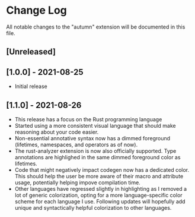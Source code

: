 # Change Log

All notable changes to the "autumn" extension will be documented in this file.

## [Unreleased]

## [1.0.0] - 2021-08-25
- Initial release

## [1.1.0] - 2021-08-26
- This release has a focus on the Rust programming language
- Started using a more consistent visual language that should make reasoning about your code easier.
- Non-essential annotative syntax now has a dimmed foreground (lifetimes, namespaces, and operators as of now).
- The rust-analyzer extension is now also officially supported. Type annotations are highlighed in the same dimmed foreground color as lifetimes.
- Code that might negatively impact codegen now has a dedicated color. This should help the user be more aware of their macro and attribute usage, potentially helping impove compilation time.
- Other languages have regressed slightly in highlighting as I removed a lot of generic colorization, opting for a more language-specific color scheme for each language I use. Following updates will hopefully add unique and syntactically helpful colorization to other languages.
